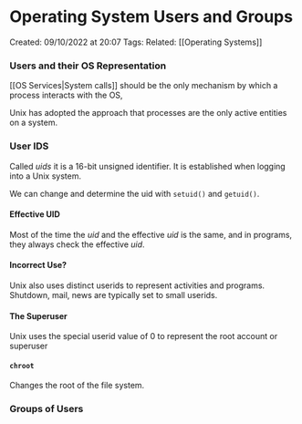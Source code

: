 # Operating System Users and Groups
Created: 09/10/2022 at 20:07
Tags: 
Related: [[Operating Systems]]

### Users and their OS Representation
[[OS Services|System calls]] should be the only mechanism by which a process interacts with the OS,

Unix has adopted the approach that processes are the only active entities on a system.

### User IDS
Called *uids* it is a 16-bit unsigned identifier. It is established when logging into a Unix system.

We can change and determine the uid with `setuid()` and `getuid()`.


#### Effective UID
Most of the time the *uid* and the effective *uid* is the same, and in programs, they always check the effective *uid*.

#### Incorrect Use?
Unix also uses distinct userids to represent activities and programs. Shutdown, mail, news are typically set to small userids.

#### The Superuser
Unix uses the special userid value of 0 to represent the root account or superuser

#### `chroot`
Changes the root of the file system.

### Groups of Users
 